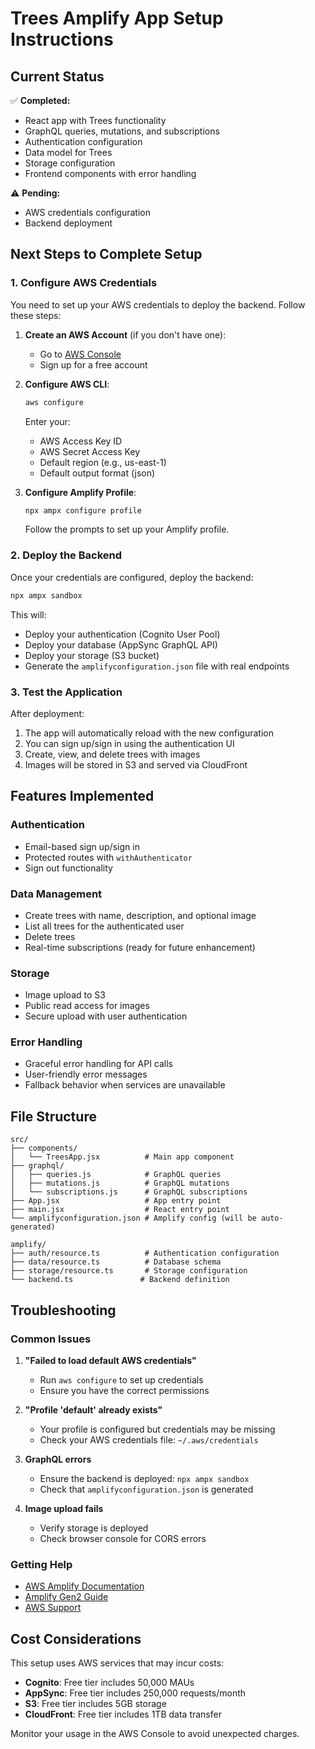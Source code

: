 # Trees Amplify App Setup Instructions

## Current Status

✅ **Completed:**
- React app with Trees functionality
- GraphQL queries, mutations, and subscriptions
- Authentication configuration
- Data model for Trees
- Storage configuration
- Frontend components with error handling

⚠️ **Pending:**
- AWS credentials configuration
- Backend deployment

## Next Steps to Complete Setup

### 1. Configure AWS Credentials

You need to set up your AWS credentials to deploy the backend. Follow these steps:

1. **Create an AWS Account** (if you don't have one):
   - Go to [AWS Console](https://aws.amazon.com/console/)
   - Sign up for a free account

2. **Configure AWS CLI**:
   ```bash
   aws configure
   ```
   Enter your:
   - AWS Access Key ID
   - AWS Secret Access Key
   - Default region (e.g., us-east-1)
   - Default output format (json)

3. **Configure Amplify Profile**:
   ```bash
   npx ampx configure profile
   ```
   Follow the prompts to set up your Amplify profile.

### 2. Deploy the Backend

Once your credentials are configured, deploy the backend:

```bash
npx ampx sandbox
```

This will:
- Deploy your authentication (Cognito User Pool)
- Deploy your database (AppSync GraphQL API)
- Deploy your storage (S3 bucket)
- Generate the `amplifyconfiguration.json` file with real endpoints

### 3. Test the Application

After deployment:
1. The app will automatically reload with the new configuration
2. You can sign up/sign in using the authentication UI
3. Create, view, and delete trees with images
4. Images will be stored in S3 and served via CloudFront

## Features Implemented

### Authentication
- Email-based sign up/sign in
- Protected routes with `withAuthenticator`
- Sign out functionality

### Data Management
- Create trees with name, description, and optional image
- List all trees for the authenticated user
- Delete trees
- Real-time subscriptions (ready for future enhancement)

### Storage
- Image upload to S3
- Public read access for images
- Secure upload with user authentication

### Error Handling
- Graceful error handling for API calls
- User-friendly error messages
- Fallback behavior when services are unavailable

## File Structure

```
src/
├── components/
│   └── TreesApp.jsx          # Main app component
├── graphql/
│   ├── queries.js            # GraphQL queries
│   ├── mutations.js          # GraphQL mutations
│   └── subscriptions.js      # GraphQL subscriptions
├── App.jsx                   # App entry point
├── main.jsx                  # React entry point
└── amplifyconfiguration.json # Amplify config (will be auto-generated)

amplify/
├── auth/resource.ts          # Authentication configuration
├── data/resource.ts          # Database schema
├── storage/resource.ts       # Storage configuration
└── backend.ts               # Backend definition
```

## Troubleshooting

### Common Issues

1. **"Failed to load default AWS credentials"**
   - Run `aws configure` to set up credentials
   - Ensure you have the correct permissions

2. **"Profile 'default' already exists"**
   - Your profile is configured but credentials may be missing
   - Check your AWS credentials file: `~/.aws/credentials`

3. **GraphQL errors**
   - Ensure the backend is deployed: `npx ampx sandbox`
   - Check that `amplifyconfiguration.json` is generated

4. **Image upload fails**
   - Verify storage is deployed
   - Check browser console for CORS errors

### Getting Help

- [AWS Amplify Documentation](https://docs.amplify.aws/)
- [Amplify Gen2 Guide](https://docs.amplify.aws/gen2/)
- [AWS Support](https://aws.amazon.com/support/)

## Cost Considerations

This setup uses AWS services that may incur costs:
- **Cognito**: Free tier includes 50,000 MAUs
- **AppSync**: Free tier includes 250,000 requests/month
- **S3**: Free tier includes 5GB storage
- **CloudFront**: Free tier includes 1TB data transfer

Monitor your usage in the AWS Console to avoid unexpected charges.
